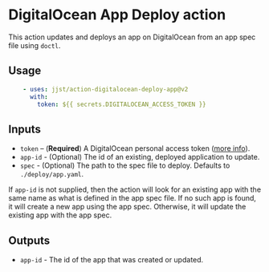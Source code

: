 # DigitalOcean App Deploy action

This action updates and deploys an app on DigitalOcean from an app spec file using `doctl`.


## Usage

```yaml
    - uses: jjst/action-digitalocean-deploy-app@v2
      with:
        token: ${{ secrets.DIGITALOCEAN_ACCESS_TOKEN }}
```

## Inputs

- `token` – (**Required**) A DigitalOcean personal access token ([more info](https://www.digitalocean.com/docs/api/create-personal-access-token/)).
- `app-id` - (Optional) The id of an existing, deployed application to update.
- `spec` - (Optional) The path to the spec file to deploy. Defaults to `./deploy/app.yaml`.

If `app-id` is not supplied, then the action will look for an existing app with the same name as what is defined in the
app spec file. If no such app is found, it will create a new app using the app spec. Otherwise, it will update the
existing app with the app spec.

## Outputs

- `app-id` - The id of the app that was created or updated.
